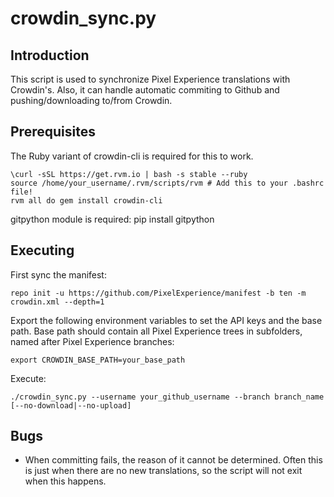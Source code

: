 crowdin_sync.py
==================

Introduction
------------
This script is used to synchronize Pixel Experience translations with Crowdin's. Also, it can handle
automatic commiting to Github and pushing/downloading to/from Crowdin.

Prerequisites
-------------
The Ruby variant of crowdin-cli is required for this to work.

    \curl -sSL https://get.rvm.io | bash -s stable --ruby
    source /home/your_username/.rvm/scripts/rvm # Add this to your .bashrc file!
    rvm all do gem install crowdin-cli

gitpython module is required:
    pip install gitpython

Executing
---------
First sync the manifest:

```
repo init -u https://github.com/PixelExperience/manifest -b ten -m crowdin.xml --depth=1
```
Export the following environment variables to set the API keys and the base path.
Base path should contain all Pixel Experience trees in subfolders, named after Pixel Experience branches:

    export CROWDIN_BASE_PATH=your_base_path

Execute:

    ./crowdin_sync.py --username your_github_username --branch branch_name [--no-download|--no-upload]

Bugs
----
 - When committing fails, the reason of it cannot be determined. Often this is just when there
   are no new translations, so the script will not exit when this happens.
